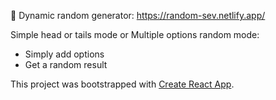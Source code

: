 🚀 Dynamic random generator: https://random-sev.netlify.app/

Simple head or tails mode or Multiple options random mode:
- Simply add options
- Get a random result

This project was bootstrapped with [Create React App](https://github.com/facebook/create-react-app).
